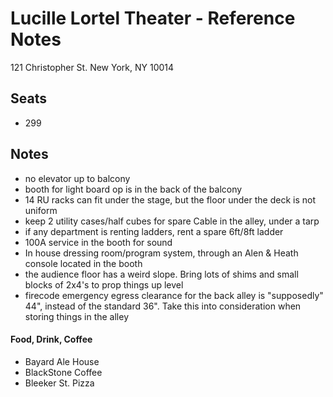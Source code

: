 # Lucille Lortel Theater - Reference Notes
121 Christopher St.
New York, NY 10014

## Seats
* 299

## Notes
* no elevator up to balcony
* booth for light board op is in the back of the balcony
* 14 RU racks can fit under the stage, but the floor under the deck is not uniform
* keep 2 utility cases/half cubes for spare Cable in the alley, under a tarp
* if any department is renting ladders, rent a spare 6ft/8ft ladder
* 100A service in the booth for sound
* In house dressing room/program system, through an Alen & Heath console located in the booth
* the audience floor has a weird slope. Bring lots of shims and small blocks of 2x4's to prop things up level
* firecode emergency egress clearance for the back alley is "supposedly" 44", instead of the standard 36". Take this into consideration when storing things in the alley

#### Food, Drink, Coffee
* Bayard Ale House
* BlackStone Coffee
* Bleeker St. Pizza